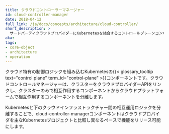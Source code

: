 ```yaml
---
title: クラウドコントローラーマネージャー
id: cloud-controller-manager
date: 2018-04-12
full_link: /ja/docs/concepts/architecture/cloud-controller/
short_description: >
  サードパーティクラウドプロバイダーにKubernetesを結合するコントロールプレーンコンポーネント
aka: 
tags:
- core-object
- architecture
- operation
---
```

 クラウド特有の制御ロジックを組み込むKubernetesの{{< glossary_tooltip text="control plane" term_id="control-plane" >}}コンポーネントです。クラウドコントロールマネージャーは、クラスターをクラウドプロバイダーAPIをリンクし、クラスターのみで相互作用するコンポーネントからクラウドプラットフォームで相互作用するコンポーネントを分離します。

<!--more-->

Kubernetesと下のクラウドインフラストラクチャー間の相互運用ロジックを分離することで、cloud-controller-managerコンポーネントはクラウドプロバイダを主なKubernetesプロジェクトと比較し異なるペースで機能をリリース可能にします。
